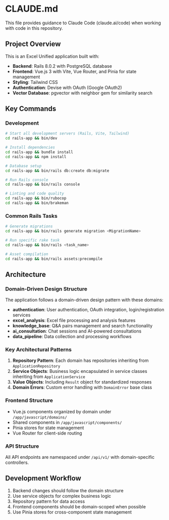 # CLAUDE.md

This file provides guidance to Claude Code (claude.ai/code) when working with code in this repository.

## Project Overview

This is an Excel Unified application built with:
- **Backend**: Rails 8.0.2 with PostgreSQL database
- **Frontend**: Vue.js 3 with Vite, Vue Router, and Pinia for state management
- **Styling**: Tailwind CSS
- **Authentication**: Devise with OAuth (Google OAuth2)
- **Vector Database**: pgvector with neighbor gem for similarity search

## Key Commands

### Development
```bash
# Start all development servers (Rails, Vite, Tailwind)
cd rails-app && bin/dev

# Install dependencies
cd rails-app && bundle install
cd rails-app && npm install

# Database setup
cd rails-app && bin/rails db:create db:migrate

# Run Rails console
cd rails-app && bin/rails console

# Linting and code quality
cd rails-app && bin/rubocop
cd rails-app && bin/brakeman
```

### Common Rails Tasks
```bash
# Generate migrations
cd rails-app && bin/rails generate migration <MigrationName>

# Run specific rake task
cd rails-app && bin/rails <task_name>

# Asset compilation
cd rails-app && bin/rails assets:precompile
```

## Architecture

### Domain-Driven Design Structure
The application follows a domain-driven design pattern with these domains:
- **authentication**: User authentication, OAuth integration, login/registration services
- **excel_analysis**: Excel file processing and analysis features
- **knowledge_base**: Q&A pairs management and search functionality  
- **ai_consultation**: Chat sessions and AI-powered consultations
- **data_pipeline**: Data collection and processing workflows

### Key Architectural Patterns
1. **Repository Pattern**: Each domain has repositories inheriting from `ApplicationRepository`
2. **Service Objects**: Business logic encapsulated in service classes inheriting from `ApplicationService`
3. **Value Objects**: Including `Result` object for standardized responses
4. **Domain Errors**: Custom error handling with `DomainError` base class

### Frontend Structure
- Vue.js components organized by domain under `/app/javascript/domains/`
- Shared components in `/app/javascript/components/`
- Pinia stores for state management
- Vue Router for client-side routing

### API Structure
All API endpoints are namespaced under `/api/v1/` with domain-specific controllers.

## Development Workflow

1. Backend changes should follow the domain structure
2. Use service objects for complex business logic
3. Repository pattern for data access
4. Frontend components should be domain-scoped when possible
5. Use Pinia stores for cross-component state management